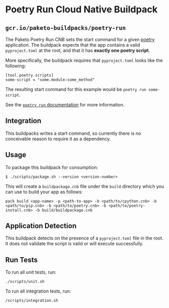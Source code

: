 # Poetry Run Cloud Native Buildpack
## `gcr.io/paketo-buildpacks/poetry-run`

The Paketo Poetry Run CNB sets the start command for a given
[poetry](https://python-poetry.org/) application. The buildpack expects that
the app contains a valid `pyproject.toml` at the root, and that it has **exactly one poetry script**.

More specifically, the buildpack requires that `pyproject.toml` looks like the following:

```
[tool.poetry.scripts]
some-script = "some.module:some_method"
```

The resulting start command for this example would be `poetry run some-script`.

See the [`poetry run` documentation](https://python-poetry.org/docs/cli/#run) for more information.

## Integration

This buildpacks writes a start command, so currently there is no conceivable
reason to require it as a dependency.

## Usage

To package this buildpack for consumption:

```
$ ./scripts/package.sh --version <version-number>
```

This will create a `buildpackage.cnb` file under the `build` directory which you
can use to build your app as follows:
```
pack build <app-name> -p <path-to-app> -b <path/to/cpython.cnb> -b <path/to/pip.cnb> -b <path/to/poetry.cnb> -b <path/to/poetry-install.cnb> -b build/buildpackage.cnb
```

## Application Detection
This buildpack detects on the presence of a `pyproject.toml` file in the root.
It does not validate the script is valid or will execute successfully.

## Run Tests

To run all unit tests, run:
```
./scripts/unit.sh
```

To run all integration tests, run:
```
/scripts/integration.sh
```
